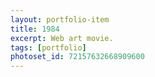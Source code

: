 ```yaml
---
layout: portfolio-item
title: 1984
excerpt: Web art movie.
tags: [portfolio]
photoset_id: 72157632668909600
---
```

